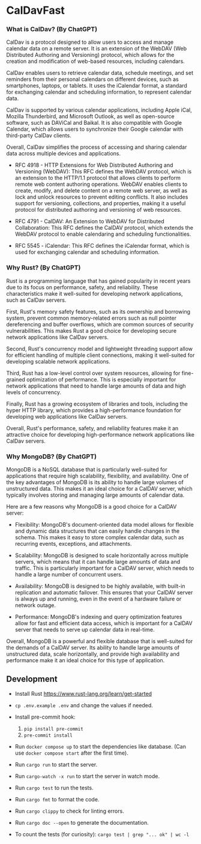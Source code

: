 # CalDavFast

### What is CalDav? (By ChatGPT)

CalDav is a protocol designed to allow users to access and manage calendar data on a remote server. It is an extension of the WebDAV (Web Distributed Authoring and Versioning) protocol, which allows for the creation and modification of web-based resources, including calendars.

CalDav enables users to retrieve calendar data, schedule meetings, and set reminders from their personal calendars on different devices, such as smartphones, laptops, or tablets. It uses the iCalendar format, a standard for exchanging calendar and scheduling information, to represent calendar data.

CalDav is supported by various calendar applications, including Apple iCal, Mozilla Thunderbird, and Microsoft Outlook, as well as open-source software, such as DAViCal and Baikal. It is also compatible with Google Calendar, which allows users to synchronize their Google calendar with third-party CalDav clients.

Overall, CalDav simplifies the process of accessing and sharing calendar data across multiple devices and applications.

- RFC 4918 - HTTP Extensions for Web Distributed Authoring and Versioning (WebDAV): This RFC defines the WebDAV protocol, which is an extension to the HTTP/1.1 protocol that allows clients to perform remote web content authoring operations. WebDAV enables clients to create, modify, and delete content on a remote web server, as well as lock and unlock resources to prevent editing conflicts. It also includes support for versioning, collections, and properties, making it a useful protocol for distributed authoring and versioning of web resources.

- RFC 4791 - CalDAV: An Extension to WebDAV for Distributed Collaboration: This RFC defines the CalDAV protocol, which extends the WebDAV protocol to enable calendaring and scheduling functionalities.

- RFC 5545 - iCalendar: This RFC defines the iCalendar format, which is used for exchanging calendar and scheduling information.

### Why Rust? (By ChatGPT)

Rust is a programming language that has gained popularity in recent years due to its focus on performance, safety, and reliability. These characteristics make it well-suited for developing network applications, such as CalDav servers.

First, Rust's memory safety features, such as its ownership and borrowing system, prevent common memory-related errors such as null pointer dereferencing and buffer overflows, which are common sources of security vulnerabilities. This makes Rust a good choice for developing secure network applications like CalDav servers.

Second, Rust's concurrency model and lightweight threading support allow for efficient handling of multiple client connections, making it well-suited for developing scalable network applications.

Third, Rust has a low-level control over system resources, allowing for fine-grained optimization of performance. This is especially important for network applications that need to handle large amounts of data and high levels of concurrency.

Finally, Rust has a growing ecosystem of libraries and tools, including the hyper HTTP library, which provides a high-performance foundation for developing web applications like CalDav servers.

Overall, Rust's performance, safety, and reliability features make it an attractive choice for developing high-performance network applications like CalDav servers.


### Why MongoDB? (By ChatGPT)

MongoDB is a NoSQL database that is particularly well-suited for applications that require high scalability, flexibility, and availability. One of the key advantages of MongoDB is its ability to handle large volumes of unstructured data. This makes it an ideal choice for a CalDAV server, which typically involves storing and managing large amounts of calendar data.

Here are a few reasons why MongoDB is a good choice for a CalDAV server:

- Flexibility: MongoDB's document-oriented data model allows for flexible and dynamic data structures that can easily handle changes in the schema. This makes it easy to store complex calendar data, such as recurring events, exceptions, and attachments.

- Scalability: MongoDB is designed to scale horizontally across multiple servers, which means that it can handle large amounts of data and traffic. This is particularly important for a CalDAV server, which needs to handle a large number of concurrent users.

- Availability: MongoDB is designed to be highly available, with built-in replication and automatic failover. This ensures that your CalDAV server is always up and running, even in the event of a hardware failure or network outage.

- Performance: MongoDB's indexing and query optimization features allow for fast and efficient data access, which is important for a CalDAV server that needs to serve up calendar data in real-time.

Overall, MongoDB is a powerful and flexible database that is well-suited for the demands of a CalDAV server. Its ability to handle large amounts of unstructured data, scale horizontally, and provide high availability and performance make it an ideal choice for this type of application.

## Development

- Install Rust https://www.rust-lang.org/learn/get-started
- `cp .env.example .env` and change the values if needed.
- Install pre-commit hook:
  1. `pip install pre-commit`
  2. `pre-commit install`
- Run `docker compose up` to start the dependencies like database. 
(Can use `docker compose start` after the first time).
- Run `cargo run` to start the server.
- Run `cargo-watch -x run` to start the server in watch mode.


- Run `cargo test` to run the tests.
- Run `cargo fmt` to format the code.
- Run `cargo clippy` to check for linting errors.
- Run `cargo doc --open` to generate the documentation.

- To count the tests (for curiosity): `cargo test | grep "... ok" | wc -l`
